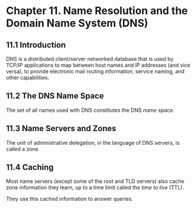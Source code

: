 # Chapter 11. Name Resolution and the Domain Name System (DNS) #

## 11.1 Introduction ##

DNS is a distributed client/server networked database that is used by TCP/IP applications
to map between host names and IP addresses (and vice versa), to provide electronic mail routing
information, service naming, and other capabilities.

## 11.2 The DNS Name Space ##

The set of all names used with DNS constitutes the DNS _name space_.

## 11.3 Name Servers and Zones ##

The unit of administrative delegation, in the language of DNS servers, is called a zone

## 11.4 Caching ##

Most name servers (except some of the root and TLD servers) also cache zone information they learn, up to a time limit called the _time to live_ (TTL).

They use this cached information to answer queries. 
